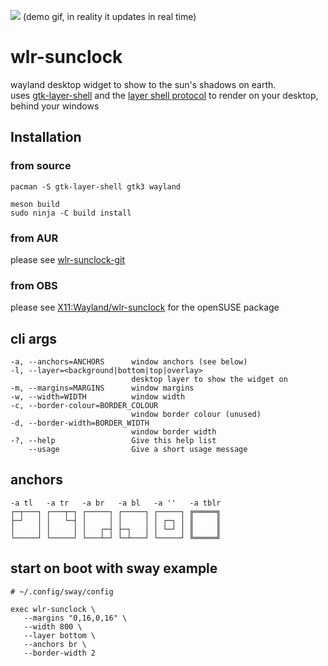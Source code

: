 ![](.github/gif.gif)
(demo gif, in reality it updates in real time)

# wlr-sunclock

wayland desktop widget to show to the sun's shadows on earth.  
uses [gtk-layer-shell](https://github.com/wmww/gtk-layer-shell) and the [layer shell protocol](https://github.com/swaywm/wlr-protocols/blob/master/unstable/wlr-layer-shell-unstable-v1.xml) to render on your desktop, behind your windows

## Installation
### from source

    pacman -S gtk-layer-shell gtk3 wayland

    meson build
    sudo ninja -C build install

### from AUR

please see [wlr-sunclock-git](https://aur.archlinux.org/packages/wlr-sunclock-git/)

### from OBS

please see [X11:Wayland/wlr-sunclock](https://build.opensuse.org/package/show/X11:Wayland/wlr-sunclock) for the openSUSE package

## cli args

    -a, --anchors=ANCHORS      window anchors (see below)
    -l, --layer=<background|bottom|top|overlay>
                               desktop layer to show the widget on
    -m, --margins=MARGINS      window margins
    -w, --width=WIDTH          window width
    -c, --border-colour=BORDER_COLOUR
                               window border colour (unused)
    -d, --border-width=BORDER_WIDTH
                               window border width
    -?, --help                 Give this help list
        --usage                Give a short usage message

## anchors

    -a tl   -a tr   -a br   -a bl   -a ''   -a tblr
    ┌─┬───┐ ┌───┬─┐ ┌─────┐ ┌─────┐ ┌─────┐ ╔═════╗
    ├─┘   │ │   └─┤ │     │ │     │ │ ┌─┐ │ ║     ║
    │     │ │     │ │   ┌─┤ ├─┐   │ │ └─┘ │ ║     ║
    └─────┘ └─────┘ └───┴─┘ └─┴───┘ └─────┘ ╚═════╝

## start on boot with sway example

    # ~/.config/sway/config

    exec wlr-sunclock \
       --margins "0,16,0,16" \
       --width 800 \
       --layer bottom \
       --anchors br \
       --border-width 2
